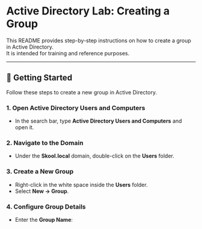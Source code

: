 # Active Directory Lab: Creating a Group

This README provides step-by-step instructions on how to create a group in Active Directory.  
It is intended for training and reference purposes.

---

## 🚀 Getting Started

Follow these steps to create a new group in Active Directory.

### 1. Open Active Directory Users and Computers
- In the search bar, type **Active Directory Users and Computers** and open it.

### 2. Navigate to the Domain
- Under the **Skool.local** domain, double-click on the **Users** folder.

### 3. Create a New Group
- Right-click in the white space inside the **Users** folder.  
- Select **New → Group**.

### 4. Configure Group Details
- Enter the **Group Name**:  
